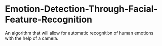 # Emotion-Detection-Through-Facial-Feature-Recognition
An algorithm that will allow for automatic recognition of human emotions with the help of a camera.
